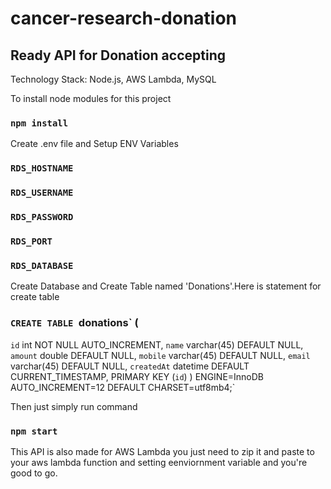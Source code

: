 # cancer-research-donation

## Ready API for Donation accepting 
Technology Stack: Node.js, AWS Lambda, MySQL

To install node modules for this project

### `npm install`

Create .env file and Setup ENV Variables

### `RDS_HOSTNAME`
### `RDS_USERNAME`
### `RDS_PASSWORD`
### `RDS_PORT`
### `RDS_DATABASE`

Create Database and Create Table named 'Donations'.Here is statement for create table
### `CREATE TABLE `donations` (
  `id` int NOT NULL AUTO_INCREMENT,
  `name` varchar(45) DEFAULT NULL,
  `amount` double DEFAULT NULL,
  `mobile` varchar(45) DEFAULT NULL,
  `email` varchar(45) DEFAULT NULL,
  `createdAt` datetime DEFAULT CURRENT_TIMESTAMP,
  PRIMARY KEY (`id`)
) ENGINE=InnoDB AUTO_INCREMENT=12 DEFAULT CHARSET=utf8mb4;`


Then just simply run command

### `npm start`

This API is also made for AWS Lambda you just need to zip it and paste to your aws lambda function and setting eenviornment variable and you're good to go.

